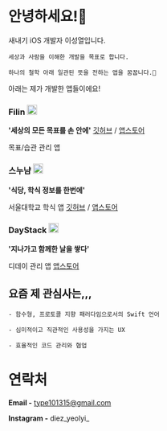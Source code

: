 # 안녕하세요!👋

새내기 iOS 개발자 이성열입니다.

    세상과 사람을 이해한 개발을 목표로 합니다.

    하나의 철학 아래 일관된 뜻을 전하는 앱을 꿈꿉니다.💭

아래는 제가 개발한 앱들이에요!

### Filin <img src="https://user-images.githubusercontent.com/70733203/106231558-54c64200-6235-11eb-9045-44787fa26ac0.png" width=20>
 
 **'세상의 모든 목표를 손 안에'** [깃허브](https://github.com/Yeolyi/Filin)  /  [앱스토어](https://apps.apple.com/kr/app/filin/id1545601686)

목표/습관 관리 앱

### 스누냠 <img src="https://user-images.githubusercontent.com/70733203/106231436-16c91e00-6235-11eb-947a-1289520f530f.png" width=20>

**'식당, 학식 정보를 한번에'**

서울대학교 학식 앱 [깃허브](https://github.com/Yeolyi/SNUYum)  /  [앱스토어](https://apps.apple.com/kr/app/%EC%8A%A4%EB%88%84%EB%83%A0-%EC%84%9C%EC%9A%B8%EB%8C%80%ED%95%99%EA%B5%90-%ED%95%99%EC%8B%9D/id1528983763)

### DayStack <img src="https://user-images.githubusercontent.com/70733203/106231143-59d6c180-6234-11eb-8223-fe4605774128.png" width=20>

**'지나가고 함께한 날을 쌓다'**

디데이 관리 앱 [앱스토어](https://apps.apple.com/kr/app/daystack-%EB%94%94%EB%8D%B0%EC%9D%B4/id1501387904)

## 요즘 제 관심사는,,,

    - 함수형, 프로토콜 지향 패러다임으로서의 Swift 언어
    
    - 심미적이고 직관적인 사용성을 가지는 UX
    
    - 효율적인 코드 관리와 협업

# 연락처

**Email -** type101315@gmail.com

**Instagram -** diez_yeolyi_
